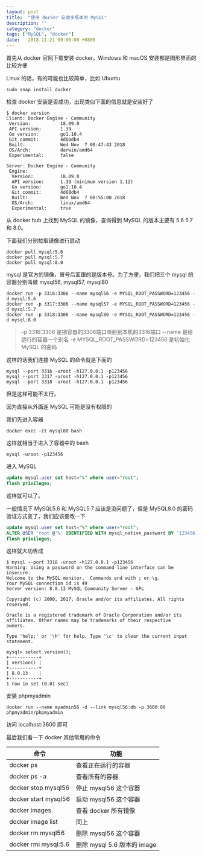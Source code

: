 ```yaml
---
layout: post
title:  "使用 docker 安装多版本的 MySQL"
description: ""
category: "docker"
tags: ["MySQL", "docker"]
date:   2018-11-21 09:00:00 +0800
---
```


首先从 docker 官网下载安装 docker。Windows 和 macOS 安装都是图形界面的比较方便

Linux 的话，有的可能也比较简单，比如 Ubuntu

```
sudo snap install docker
```

检查 docker 安装是否成功，出现类似下面的信息就是安装好了

```shell
$ docker version
Client: Docker Engine - Community
 Version:           18.09.0
 API version:       1.39
 Go version:        go1.10.4
 Git commit:        4d60db4
 Built:             Wed Nov  7 00:47:43 2018
 OS/Arch:           darwin/amd64
 Experimental:      false

Server: Docker Engine - Community
 Engine:
  Version:          18.09.0
  API version:      1.39 (minimum version 1.12)
  Go version:       go1.10.4
  Git commit:       4d60db4
  Built:            Wed Nov  7 00:55:00 2018
  OS/Arch:          linux/amd64
  Experimental:     true

```

从 docker hub 上找到 MySQL 的镜像，查询得到 MySQL 的版本主要有 5.6 5.7 和 8.0。

下面我们分别拉取镜像进行启动

```shell
docker pull mysql:5.6
docker pull mysql:5.7
docker pull mysql:8.0
```

mysql 是官方的镜像，冒号后面跟的是版本号。为了方便，我们把三个 mysql 的容器分别叫做 mysql56, mysql57, mysql80

```shell
docker run -p 3316:3306 --name mysql56 -e MYSQL_ROOT_PASSWORD=123456 -d mysql:5.6
docker run -p 3317:3306 --name mysql57 -e MYSQL_ROOT_PASSWORD=123456 -d mysql:5.7
docker run -p 3318:3306 --name mysql80 -e MYSQL_ROOT_PASSWORD=123456 -d mysql:8.0
```

> -p 3316:3306 是把容器的3306端口映射到本机的3316端口
> --name 是给运行的容器一个别名
> -e MYSQL_ROOT_PASSWORD=123456 是初始化 MySQL 的密码


这样的话我们连接 MySQL 的命令就是下面的


```shell
mysql --port 3316 -uroot -h127.0.0.1 -p123456
mysql --port 3317 -uroot -h127.0.0.1 -p123456
mysql --port 3318 -uroot -h127.0.0.1 -p123456
```

但是这样可能不太行。

因为直接从外面连 MySQL 可能是没有权限的

我们先进入容器

```shell
docker exec -it mysql80 bash
```

这样就相当于进入了容器中的 bash

```shell
mysql -uroot -p123456
```

进入 MySQL

```sql
update mysql.user set host="%" where user="root";
flush privileges;
```

这样就可以了。

一般情况下 MySQL5.6 和 MySQL5.7 应该是没问题了，但是 MySQL8.0 的密码验证方式变了，我们应该要改一下

```sql
update mysql.user set host="%" where user="root";
ALTER USER 'root'@'%' IDENTIFIED WITH mysql_native_password BY '123456';
flush privileges;
```

这样就大功告成

```shell
$ mysql --port 3318 -uroot -h127.0.0.1 -p123456
Warning: Using a password on the command line interface can be insecure.
Welcome to the MySQL monitor.  Commands end with ; or \g.
Your MySQL connection id is 49
Server version: 8.0.13 MySQL Community Server - GPL

Copyright (c) 2000, 2017, Oracle and/or its affiliates. All rights reserved.

Oracle is a registered trademark of Oracle Corporation and/or its
affiliates. Other names may be trademarks of their respective
owners.

Type 'help;' or '\h' for help. Type '\c' to clear the current input statement.

mysql> select version();
+-----------+
| version() |
+-----------+
| 8.0.13    |
+-----------+
1 row in set (0.01 sec)
```

安装 phpmyadmin

```
docker run --name myadmin56 -d --link mysql56:db -p 3600:80 phpmyadmin/phpmyadmin
```

访问 localhost:3600 即可


最后我们看一下 docker 其他常用的命令

| 命令 | 功能 |
| -- | -- |
| docker ps  | 查看正在运行的容器 |
| docker ps -a | 查看所有的容器 |
| docker stop mysql56 | 停止 mysql56 这个容器 |
| docker start mysql56 | 启动 mysql56 这个容器 |
| docker images | 查看 docker 所有镜像 |
| docker image list | 同上 |
| docker rm mysql56 | 删除 mysql56 这个容器 |
| docker rmi mysql:5.6 | 删除 mysql 5.6 版本的 image | 


